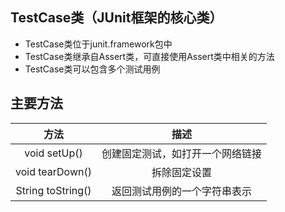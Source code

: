 ## TestCase类（JUnit框架的核心类）
- TestCase类位于junit.framework包中
- TestCase类继承自Assert类，可直接使用Assert类中相关的方法
- TestCase类可以包含多个测试用例
## 主要方法
|方法|描述|
|:--:|:--:|
|void setUp()|创建固定测试，如打开一个网络链接|
|void tearDown()|拆除固定设置|
|String toString()|返回测试用例的一个字符串表示|
